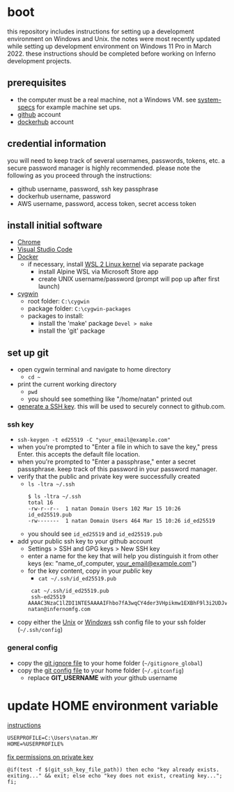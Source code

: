 # boot

this repository includes instructions for setting up a development environment on Windows and Unix.  the notes were most recently updated while setting up development environment on Windows 11 Pro in March 2022.  these instructions should be completed before working on Inferno development projects.

## prerequisites 
- the computer must be a real machine, not a Windows VM.  see [system-specs](./system-specs.md) for example machine set ups.  
- [github](https://github.com/) account
- [dockerhub](https://hub.docker.com/) account


## credential information
you will need to keep track of several usernames, passwords, tokens, etc.  a secure password manager is highly recommended.  please note the following as you proceed through the instructions:  

- github username, password, ssh key passphrase 
- dockerhub username, password
- AWS username, password, access token, secret access token  


## install initial software

- [Chrome](https://www.google.com/chrome)
- [Visual Studio Code](https://code.visualstudio.com/)  
- [Docker](https://docs.docker.com/get-docker/)  
  + if necessary, install [WSL 2 Linux kernel](https://docs.microsoft.com/en-us/windows/wsl/install-manua) via separate package
    + install Alpine WSL via Microsoft Store app
    + create UNIX username/password (prompt will pop up after first launch)
- [cygwin](https://cygwin.com/cygwin-ug-net/setup-net.html#internet-setup)
  + root folder: `C:\cygwin`
  + package folder: `C:\cygwin-packages`
  + packages to install: 
    - install the 'make' package `Devel > make`
    - install the 'git' package
 
## set up git
- open cygwin terminal and navigate to home directory 
  - `cd ~`
- print the current working directory
  - `pwd`
  - you should see something like "/home/natan" printed out
- [generate a SSH key](https://docs.github.com/en/authentication/connecting-to-github-with-ssh).  this will be used to securely connect to github.com. 

### ssh key
  - `ssh-keygen -t ed25519 -C "your_email@example.com"`
  - when you're prompted to "Enter a file in which to save the key," press Enter. this accepts the default file location.
  - when you're prompted to "Enter a passphrase," enter a secret passsphrase.  keep track of this password in your password manager.
- verify that the public and private key were successfully created      
  - `ls -ltra ~/.ssh`   
    ```
    $ ls -ltra ~/.ssh
    total 16
    -rw-r--r--  1 natan Domain Users 102 Mar 15 10:26 id_ed25519.pub
    -rw-------  1 natan Domain Users 464 Mar 15 10:26 id_ed25519
    ```
  - you should see `id_ed25519` and `id_ed25519.pub`
- add your public ssh key to your github account
  - Settings > SSH and GPG keys > New SSH key
  - enter a name for the key that will help you distinguish it from other keys (ex: "name_of_computer, your_email@example.com") 
  - for the key content, copy in your *public* key
    - `cat ~/.ssh/id_ed25519.pub`
    ```
     cat ~/.ssh/id_ed25519.pub
     ssh-ed25519 AAAAC3NzaC1lZDI1NTE5AAAAIFhbo7fA3wqCY4der3VHpikmw1EXBhF9l3i2UDJvh+6W natan@infernomfg.com
    ```
- copy either the [Unix](./unix/config) or [Windows](./windows/config) ssh config file to your ssh folder (`~/.ssh/config`)

### general config
- copy the [git ignore file](./git/gitignore_global) to  your home folder (`~/gitignore_global`)
- copy the [git config file](./git/gitconfig) to your home folder (`~/.gitconfig`)
  - replace **GIT_USERNAME** with *your* github username

# update HOME environment variable

[instructions](https://thecategorizer.com/windows/how-to-add-path-and-environment-variables-in-windows/)  

```
USERPROFILE=C:\Users\natan.MY
HOME=%USERPROFILE%
```

[fix permissions on private key](https://itectec.com/superuser/windows-ssh-permissions-for-private-key-are-too-open/)

	@if(test -f $(git_ssh_key_file_path)) then echo "key already exists. exiting..." && exit; else echo "key does not exist, creating key..."; fi;
